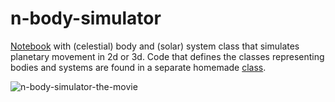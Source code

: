 # n-body-simulator
[Notebook](https://github.com/magnushelliesen/n-body-simulator/blob/main/n-body-simulator.ipynb) with (celestial) body and (solar) system class that simulates planetary movement in 2d or 3d.
Code that defines the classes representing bodies and systems are found in a separate homemade [class](https://github.com/magnushelliesen/n-body-simulator/blob/main/physics/physics.py).

![n-body-simulator-the-movie](https://github.com/magnushelliesen/n-body-simulator/assets/104299371/49e6c407-4774-46a4-a138-38958fd881dd)
